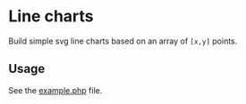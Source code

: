 Line charts
=============

Build simple svg line charts based on an array of `[x,y]` points.

## Usage

See the [example.php](blob/master/example.php) file.
